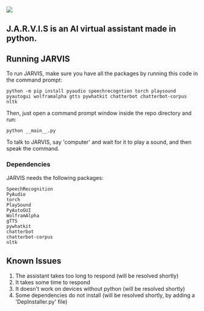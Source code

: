 <h1><img src="https://user-images.githubusercontent.com/74598401/135040774-caf95e55-b70e-4b78-9909-94fb91a0ea98.png"></h1>
<h2>J.A.R.V.I.S is an AI virtual assistant made in python.</h2>

## Running JARVIS

To run JARVIS, make sure you have all the packages by running this code in the command prompt:

    python -m pip install pyaudio speechrecogntion torch playsound pyautogui wolframalpha gtts pywhatkit chatterbot chatterbot-corpus nltk
    
Then, just open a command prompt window inside the repo directory and run:

    python __main__.py
    
To talk to JARVIS, say 'computer' and wait for it to play a sound, and then speak the command.

### Dependencies

JARVIS needs the following packages:

    SpeechRecognition
    PyAudio
    torch
    PlaySound
    PyAutoGUI
    WolframAlpha
    gTTS
    pywhatkit
    chatterbot
    chatterbot-corpus
    nltk
    
## Known Issues
1. The assistant takes too long to respond (will be resolved shortly)
2. It takes some time to respond
3. It doesn't work on devices without python (will be resolved shortly)
4. Some dependencies do not install (will be resolved shortly, by adding a 'DepInstaller.py' file)



